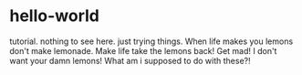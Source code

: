 # hello-world
tutorial. nothing to see here. just trying things.
When life makes you lemons don't make lemonade. Make life take the lemons back! Get mad! I don't want your damn lemons! What am i supposed to do with these?!
